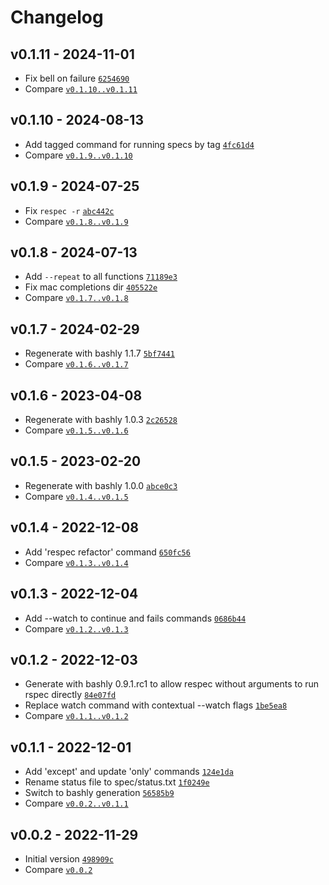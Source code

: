Changelog
========================================

v0.1.11 - 2024-11-01
----------------------------------------

- Fix bell on failure [`6254690`](https://github.com/DannyBen/respec/commit/6254690)
- Compare [`v0.1.10..v0.1.11`](https://github.com/dannyben/respec/compare/v0.1.10..v0.1.11)


v0.1.10 - 2024-08-13
----------------------------------------

- Add tagged command for running specs by tag [`4fc61d4`](https://github.com/DannyBen/respec/commit/4fc61d4)
- Compare [`v0.1.9..v0.1.10`](https://github.com/dannyben/respec/compare/v0.1.9..v0.1.10)


v0.1.9 - 2024-07-25
----------------------------------------

- Fix `respec -r` [`abc442c`](https://github.com/DannyBen/respec/commit/abc442c)
- Compare [`v0.1.8..v0.1.9`](https://github.com/dannyben/respec/compare/v0.1.8..v0.1.9)


v0.1.8 - 2024-07-13
----------------------------------------

- Add `--repeat` to all functions [`71189e3`](https://github.com/DannyBen/respec/commit/71189e3)
- Fix mac completions dir [`405522e`](https://github.com/DannyBen/respec/commit/405522e)
- Compare [`v0.1.7..v0.1.8`](https://github.com/dannyben/respec/compare/v0.1.7..v0.1.8)


v0.1.7 - 2024-02-29
----------------------------------------

- Regenerate with bashly 1.1.7 [`5bf7441`](https://github.com/DannyBen/respec/commit/5bf7441)
- Compare [`v0.1.6..v0.1.7`](https://github.com/dannyben/respec/compare/v0.1.6..v0.1.7)


v0.1.6 - 2023-04-08
----------------------------------------

- Regenerate with bashly 1.0.3 [`2c26528`](https://github.com/DannyBen/respec/commit/2c26528)
- Compare [`v0.1.5..v0.1.6`](https://github.com/dannyben/respec/compare/v0.1.5..v0.1.6)


v0.1.5 - 2023-02-20
----------------------------------------

- Regenerate with bashly 1.0.0 [`abce0c3`](https://github.com/DannyBen/respec/commit/abce0c3)
- Compare [`v0.1.4..v0.1.5`](https://github.com/dannyben/respec/compare/v0.1.4..v0.1.5)


v0.1.4 - 2022-12-08
----------------------------------------

- Add 'respec refactor' command [`650fc56`](https://github.com/DannyBen/respec/commit/650fc56)
- Compare [`v0.1.3..v0.1.4`](https://github.com/dannyben/respec/compare/v0.1.3..v0.1.4)


v0.1.3 - 2022-12-04
----------------------------------------

- Add --watch to continue and fails commands [`0686b44`](https://github.com/DannyBen/respec/commit/0686b44)
- Compare [`v0.1.2..v0.1.3`](https://github.com/dannyben/respec/compare/v0.1.2..v0.1.3)


v0.1.2 - 2022-12-03
----------------------------------------

- Generate with bashly 0.9.1.rc1 to allow respec without arguments to run rspec directly [`84e07fd`](https://github.com/DannyBen/respec/commit/84e07fd)
- Replace watch command with contextual --watch flags [`1be5ea8`](https://github.com/DannyBen/respec/commit/1be5ea8)
- Compare [`v0.1.1..v0.1.2`](https://github.com/dannyben/respec/compare/v0.1.1..v0.1.2)


v0.1.1 - 2022-12-01
----------------------------------------

- Add 'except' and update 'only' commands [`124e1da`](https://github.com/DannyBen/respec/commit/124e1da)
- Rename status file to spec/status.txt [`1f0249e`](https://github.com/DannyBen/respec/commit/1f0249e)
- Switch to bashly generation [`56585b9`](https://github.com/DannyBen/respec/commit/56585b9)
- Compare [`v0.0.2..v0.1.1`](https://github.com/dannyben/respec/compare/v0.0.2..v0.1.1)


v0.0.2 - 2022-11-29
----------------------------------------

- Initial version [`498909c`](https://github.com/DannyBen/respec/commit/498909c)
- Compare [`v0.0.2`](https://github.com/dannyben/respec/compare/v0.0.2)


